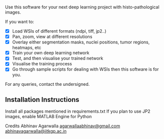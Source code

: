 Use this software for your next deep learning project with histo-pathological images.

If you want to:
- [x] Load WSIs of different formats (ndpi, tiff, jp2..)
- [x] Pan, zoom, view at different resolutions
- [x] Overlay either segmentation masks, nuclei positions, tumor regions, heatmaps, etc
- [x] Train your own deep learning network
- [x] Test, and then visualise your trained network
- [x] Visualise the training process
- [x] Go through sample scripts for dealing with WSIs
then this software is for you.

For any queries, contact the undersigned.

## Installation Instructions
Install all packages mentioned in requirements.txt
If you plan to use JP2 images, enable MATLAB Engine for Python

Credits
Abhinav Agarwalla
agarwallaabhinav@gmail.com
abhinavagarwalla@iitkgp.ac.in
